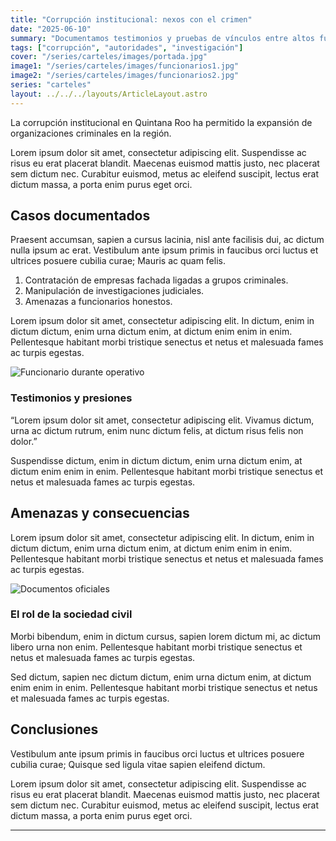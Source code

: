 ```yaml
---
title: "Corrupción institucional: nexos con el crimen"
date: "2025-06-10"
summary: "Documentamos testimonios y pruebas de vínculos entre altos funcionarios y grupos criminales."
tags: ["corrupción", "autoridades", "investigación"]
cover: "/series/carteles/images/portada.jpg"
image1: "/series/carteles/images/funcionarios1.jpg"
image2: "/series/carteles/images/funcionarios2.jpg"
series: "carteles"
layout: ../../../layouts/ArticleLayout.astro
---
```

La corrupción institucional en Quintana Roo ha permitido la expansión de organizaciones criminales en la región. 

Lorem ipsum dolor sit amet, consectetur adipiscing elit. Suspendisse ac risus eu erat placerat blandit. Maecenas euismod mattis justo, nec placerat sem dictum nec. Curabitur euismod, metus ac eleifend suscipit, lectus erat dictum massa, a porta enim purus eget orci.

## Casos documentados

Praesent accumsan, sapien a cursus lacinia, nisl ante facilisis dui, ac dictum nulla ipsum ac erat. Vestibulum ante ipsum primis in faucibus orci luctus et ultrices posuere cubilia curae; Mauris ac quam felis. 

1. Contratación de empresas fachada ligadas a grupos criminales.
2. Manipulación de investigaciones judiciales.
3. Amenazas a funcionarios honestos.

Lorem ipsum dolor sit amet, consectetur adipiscing elit. In dictum, enim in dictum dictum, enim urna dictum enim, at dictum enim enim in enim. Pellentesque habitant morbi tristique senectus et netus et malesuada fames ac turpis egestas.

![Funcionario durante operativo](/series/carteles/images/funcionarios1.jpg)

### Testimonios y presiones

“Lorem ipsum dolor sit amet, consectetur adipiscing elit. Vivamus dictum, urna ac dictum rutrum, enim nunc dictum felis, at dictum risus felis non dolor.”

Suspendisse dictum, enim in dictum dictum, enim urna dictum enim, at dictum enim enim in enim. Pellentesque habitant morbi tristique senectus et netus et malesuada fames ac turpis egestas.

## Amenazas y consecuencias

Lorem ipsum dolor sit amet, consectetur adipiscing elit. In dictum, enim in dictum dictum, enim urna dictum enim, at dictum enim enim in enim. Pellentesque habitant morbi tristique senectus et netus et malesuada fames ac turpis egestas.

![Documentos oficiales](/series/carteles/images/funcionarios2.jpg)

### El rol de la sociedad civil

Morbi bibendum, enim in dictum cursus, sapien lorem dictum mi, ac dictum libero urna non enim. Pellentesque habitant morbi tristique senectus et netus et malesuada fames ac turpis egestas.

Sed dictum, sapien nec dictum dictum, enim urna dictum enim, at dictum enim enim in enim. Pellentesque habitant morbi tristique senectus et netus et malesuada fames ac turpis egestas.

## Conclusiones

Vestibulum ante ipsum primis in faucibus orci luctus et ultrices posuere cubilia curae; Quisque sed ligula vitae sapien eleifend dictum.

Lorem ipsum dolor sit amet, consectetur adipiscing elit. Suspendisse ac risus eu erat placerat blandit. Maecenas euismod mattis justo, nec placerat sem dictum nec. Curabitur euismod, metus ac eleifend suscipit, lectus erat dictum massa, a porta enim purus eget orci.

---
